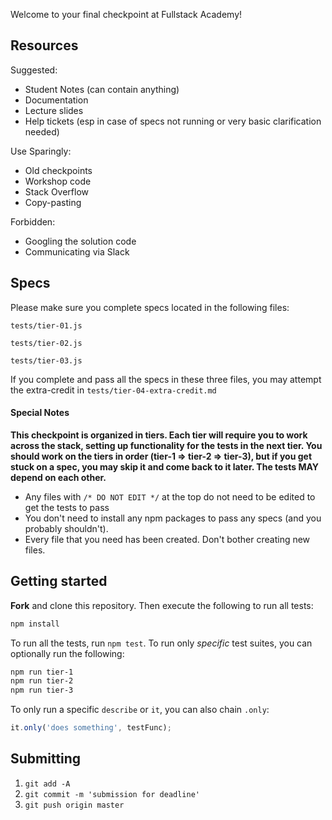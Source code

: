 Welcome to your final checkpoint at Fullstack Academy!

## Resources

Suggested:
- Student Notes (can contain anything)
- Documentation
- Lecture slides
- Help tickets (esp in case of specs not running or very basic clarification needed)

Use Sparingly:
- Old checkpoints
- Workshop code
- Stack Overflow
- Copy-pasting

Forbidden:
- Googling the solution code
- Communicating via Slack

## Specs

Please make sure you complete specs located in the following files:

`tests/tier-01.js`

`tests/tier-02.js`

`tests/tier-03.js`

If you complete and pass all the specs in these three files, you may attempt the extra-credit in `tests/tier-04-extra-credit.md`

#### Special Notes

**This checkpoint is organized in tiers. Each tier will require you to work across the stack, setting up functionality for the tests in the next tier. You should work on the tiers in order (tier-1 => tier-2 => tier-3), but if you get stuck on a spec, you may skip it and come back to it later. The tests MAY depend on each other.**

- Any files with `/* DO NOT EDIT */` at the top do not need to be edited to get the tests to pass
- You don't need to install any npm packages to pass any specs (and you probably shouldn't).
- Every file that you need has been created. Don't bother creating new files.

## Getting started

**Fork** and clone this repository. Then execute the following to run all tests:

```bash
npm install
```

To run all the tests, run `npm test`. To run only _specific_ test suites, you can optionally run the following:

```bash
npm run tier-1
npm run tier-2
npm run tier-3
```

To only run a specific `describe` or `it`, you can also chain `.only`:

```js
it.only('does something', testFunc);
```

## Submitting

1. `git add -A`
2. `git commit -m 'submission for deadline'`
3. `git push origin master`

